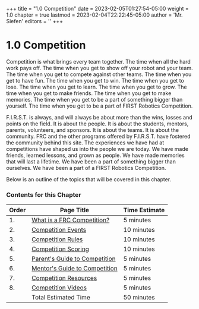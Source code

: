 +++
title = "1.0 Competition"
date = 2023-02-05T01:27:54-05:00
weight = 1.0
chapter = true
lastmod = 2023-02-04T22:22:45-05:00
author = 'Mr. Siefen'
editors = ''
+++

# 1.0 Competition

Competition is what brings every team together. The time when all the hard work pays off. The time when you get to show off your robot and your team. The time when you get to compete against other teams. The time when you get to have fun. The time when you get to win. The time when you get to lose. The time when you get to learn. The time when you get to grow. The time when you get to make friends. The time when you get to make memories. The time when you get to be a part of something bigger than yourself. The time when you get to be a part of FIRST Robotics Competition.

F.I.R.S.T. is always, and will always be about more than the wins, losses and points on the field. It is about the people. It is about the students, mentors, parents, volunteers, and sponsors. It is about the teams. It is about the community. FRC and the other programs offered by F.I.R.S.T. have fostered the community behind this site. The experiences we have had at competitions have shaped us into the people we are today. We have made friends, learned lessons, and grown as people. We have made memories that will last a lifetime. We have been a part of something bigger than ourselves. We have been a part of a FIRST Robotics Competition.

Below is an outline of the topics that will be covered in this chapter.

### Contents for this Chapter

| Order | Page Title | Time Estimate |
| --- | --- | --- |
| 1. | [What is a FRC Competition?](/competition/what-is-a-competition/) | 5 minutes |
| 2. | [Competition Events](/competition/competition-events/) | 10 minutes |
| 3. | [Competition Rules](/competition/competition-rules/) | 10 minutes |
| 4. | [Competition Scoring](/competition/competition-scoring/) | 10 minutes |
| 5. | [Parent's Guide to Competition](/competition/parents-guide-to-competition/) | 5 minutes |
| 6. | [Mentor's Guide to Competition](/competition/mentors-guide-to-competition/) | 5 minutes |
| 7. | [Competition Resources](/competition/competition-resources/) | 5 minutes |
| 8. | [Competition Videos](/competition/competition-videos/) | 5 minutes |
|    | Total Estimated Time | 50 minutes |
